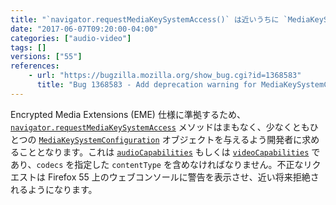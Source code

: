 ```yaml
---
title: "`navigator.requestMediaKeySystemAccess()` は近いうちに `MediaKeySystemCapabilities` 設定が必須となります"
date: "2017-06-07T09:20:00-04:00"
categories: ["audio-video"]
tags: []
versions: ["55"]
references:
    - url: "https://bugzilla.mozilla.org/show_bug.cgi?id=1368583"
      title: "Bug 1368583 - Add deprecation warning for MediaKeySystemConfigurations without MediaKeySystemCapabilities, or with MediaKeySystemCapabilities with no codecs specified"
---
```

Encrypted Media Extensions (EME) 仕様に準拠するため、[`navigator.requestMediaKeySystemAccess`](https://developer.mozilla.org/docs/Web/API/Navigator/requestMediaKeySystemAccess) メソッドはまもなく、少なくともひとつの [`MediaKeySystemConfiguration`](https://developer.mozilla.org/docs/Web/API/MediaKeySystemConfiguration) オブジェクトを与えるよう開発者に求めることとなります。これは [`audioCapabilities`](https://developer.mozilla.org/docs/Web/API/MediaKeySystemConfiguration/audioCapabilities) もしくは [`videoCapabilities`](https://developer.mozilla.org/docs/Web/API/MediaKeySystemConfiguration/videoCapabilities) であり、`codecs` を指定した `contentType` を含めなければなりません。不正なリクエストは Firefox 55 上のウェブコンソールに警告を表示させ、近い将来拒絶されるようになります。
